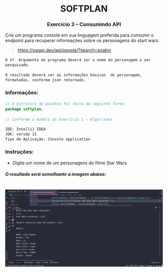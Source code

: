 # <div align="center">SOFTPLAN</div>
### <div align="center">Exercício 3 – Consumindo API</div>


Crie um programa console em sua linguagem preferida para consumir o endpoint para recuperar informações sobre os personagens do start wars:


> https://swapi.dev/api/people/?search=anakin

```
O 1º  Argumento do programa deverá ser o nome do personagem a ser pesquisado.

O resultado deverá ser as informações básicas  do personagem, formatadas, conforme json retornado.
```
### Informações:


```java
// A estrutura de pacotes foi feita da seguinte forma:
package softplan;

// Conforme o modelo do Exercício 1 – Algoritmos
```

```
IDE: IntelliJ IDEA
JDK: versão 11
Tipo de Aplicação: Console application
```

### Instruções:
* Digite um nome de um personagens do filme Star Wars.

##### O resultado será semelhante a imagem abaixo:
<br />
<div align="center"><img src="./_res/preview.png" alt="Star Wars CLI Preview" /></div>